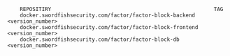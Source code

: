         REPOSITIRY                                                    TAG
        docker.swordfishsecurity.com/factor/factor-block-backend    <version_number>
        docker.swordfishsecurity.com/factor/factor-block-frontend    <version_number>
        docker.swordfishsecurity.com/factor/factor-block-db            <version_number>